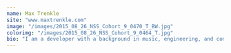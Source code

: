 ```yaml
---
name: Max Trenkle
site: "www.maxtrenkle.com"
image: "/images/2015_08_26_NSS_Cohort_9_0470_T_BW.jpg"
colorimg: "/images/2015_08_26_NSS_Cohort_9_0464_T.jpg"
bio: "I am a developer with a background in music, engineering, and computer science.  I enjoy working on a great team to make great stuff, and I am excited to be a part of Nashville's warm and welcoming tech community."
---
```

